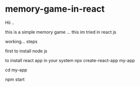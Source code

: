 # memory-game-in-react


Hii ..

this is a simple memory game ... this im tried in react js

working... steps

first to install node js

to install react app in your system npx create-react-app my-app

cd my-app

npm start
